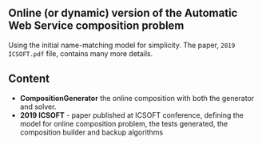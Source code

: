 ## Online (or dynamic) version of the Automatic Web Service composition problem
Using the initial name-matching model for simplicity. The paper, `2019 ICSOFT.pdf` file,  contains many more details.

## Content

 * __CompositionGenerator__ the online composition with both the generator and solver.
 * __2019 ICSOFT__ - paper published at ICSOFT conference, defining the model for online composition problem, the tests generated, the composition builder and backup algorithms
   
   
